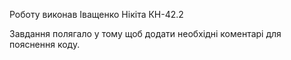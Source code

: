 Роботу виконав Іващенко Нікіта КН-42.2

Завдання полягало у тому щоб додати необхідні коментарі для пояснення коду.